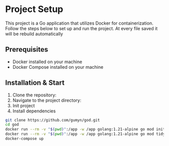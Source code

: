 # Project Setup

This project is a Go application that utilizes Docker for containerization. Follow the steps below to set up and run the project.
At every file saved it will be rebuild automatically

## Prerequisites

- Docker installed on your machine
- Docker Compose installed on your machine

## Installation & Start
1. Clone the repository:
2. Navigate to the project directory:
3. Init project
4. Install dependencies
```bash
git clone https://github.com/gumyn/god.git
cd god
docker run --rm -v "$(pwd)":/app -w /app golang:1.21-alpine go mod init mon-projet
docker run --rm -v "$(pwd)":/app -w /app golang:1.21-alpine go mod tidy
docker-compose up
```
